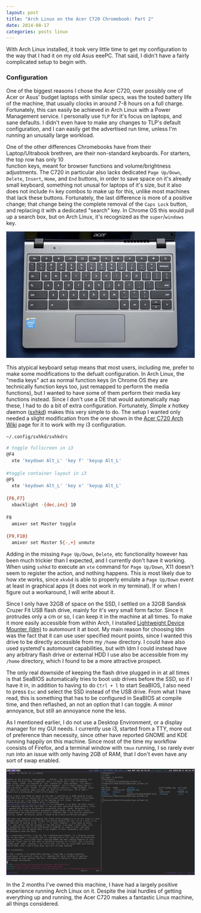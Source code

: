 ```yaml
--- 
layout: post
title: "Arch Linux on the Acer C720 Chromebook: Part 2"
date: 2014-08-17
categories: posts linux
---
```


With Arch Linux installed, it took very little time to get my configuration to 
the way that I had it on my old Asus eeePC. That said, I didn't have a fairly 
complicated setup to begin with.

### Configuration

One of the biggest reasons I chose the Acer C720, over possibly one of Acer or 
Asus' budget laptops with similar specs, was the touted battery life of the 
machine, that usually clocks in around 7-8 hours on a full charge. Fortunately, 
this can easily be achieved in Arch Linux with a Power Management service. I 
personally use `TLP` for it's focus on laptops, and sane defaults. I didn't 
even have to make any changes to TLP's default configuration, and I can easily 
get the advertised run time, unless I'm running an unusally large workload.

One of the other differences Chromebooks have from their Laptop/Ultrabook 
brethren, are their non-standard keyboards. For starters, the top row has only 10  
function keys, meant for browser functions and volume/brightness adjustments.
The C720 in particular also lacks dedicated `Page Up/Down`, `Delete`, `Insert`, `Home`, 
and `End` buttons, in order to save space on it's already small keyboard, something 
not unusal for laptops of it's size, but it also does not include `Fn` key combos 
to make up for this, unlike most machines that lack these buttons. Fortunately, 
the last difference is more of a positive change; that change being the complete 
removal of the `Caps Lock` button, and replacing it with a dedicated "search" 
key. In Chrome OS this would pull up a search box, but on Arch Linux, it's 
recognized as the `super`/`windows` key.

[![keyboard](/img/acerc720keyboardthumb.jpg)](/img/acerc720keyboard.jpg)

This atypical keyboard setup means that most users, including me, prefer to make some 
modifications to the defualt configuration. In Arch Linux, the "media keys" act as
normal function keys (in Chrome OS they are technically function keys too, just 
remapped to perform the media functions), but I wanted to have some of them perform 
their media key functions instead. Since I don't use a DE that would automatically
map these, I had to do a bit of extra configuration. Fortunately, *S*imple *x* 
*h*otkey *d*aemon ([sxhkd][sxhkd]) makes this very simple to do. The setup I 
wanted only needed a slight modification from the one shown in the 
[Acer C720 Arch Wiki][wiki] page for it to work with my i3 configuration.

`~/.config/sxhkd/sxhkdrc`
```bash
# toggle fullscreen in i3
@F4
  xte 'keydown Alt_L' 'key f' 'keyup Alt_L'
 
#toggle container layout in i3
@F5
  xte 'keydown Alt_L' 'key x' 'keyup Alt_L'
  
{F6,F7}
  xbacklight -{dec,inc} 10

F8
  amixer set Master toggle

{F9,F10}
  amixer set Master 5{-,+} unmute
```

Adding in the missing `Page Up/Down`, `Delete`, etc functionality however has 
been much trickier than I expected, and I currently don't have it working. 
When using `sxhkd` to execute an `xte` command for `Page Up/Down`, X11 doesn't 
seem to register the action, and nothing happens. This is most likely due to 
how xte works, since `xkvbd` is able to properly emulate a `Page Up/Down` event 
at least in graphical apps (it does not work in my terminal). If or when I 
figure out a workaround, I will write about it.

Since I only have 32GB of space on the SSD, I settled on a 32GB Sandisk Cruzer 
Fit USB flash drive, mainly for it's very small form factor. Since it protrudes 
only a cm or so, I can keep it in the machine at all times. To make it more 
easily accessible from within Arch, I installed 
[Lightweight Device Mounter (ldm)][ldm] to automount it at boot. My main reason 
for choosing ldm was the fact that it can use user specified mount points, since 
I wanted this drive to be directly accessible from my `/home` directory. I 
could have also used systemd's automount capabilities, but with ldm I could
instead have any arbitrary flash drive or external HDD I use also be accessible 
from my `/home` directory, which I found to be a more attractive prospect. 

The only real downside of keeping the flash drive plugged in in at all times is that 
SeaBIOS automatically tries to boot usb drives before the SSD, so if I have it in,
in addition to having to do `Ctrl + l` to start SeaBIOS, I also need to press 
`Esc` and select the SSD instead of the USB drive. From what I have read, this
is something that has to be configured in SeaBIOS at compile time, and then
reflashed, an not an option that I can toggle. A minor annoyance, but still 
an annoyance none the less.

As I mentioned earlier, I do not use a Desktop Environment, or a display manager 
for my GUI needs. I currently use i3, started from a TTY, more out of preference 
than necessity, since other have reported GNOME and KDE running happily on this 
machine. Since most of the time my workflow consists of Firefox, and a terminal 
window with `tmux` running, I so rarely ever run into an issue with only having 
2GB of RAM, that I don't even have any sort of swap enabled. 

[![i3wm](/img/i3wmthumb.png)](/img/i3wm.png)

In the 2 months I've owned this machine, I have had a largely positive 
experience running Arch Linux on it. Despite the inial hurdles of getting 
everything up and running, the Acer C720 makes a fantastic Linux machine,
all things considered. 

[ldm]: https://bbs.archlinux.org/viewtopic.php?id=125918
[sxhkd]: https://wiki.archlinux.org/index.php/Sxhkd
[wiki]: https://wiki.archlinux.org/index.php/Acer_C720_Chromebook#Sxhkd_configuration
